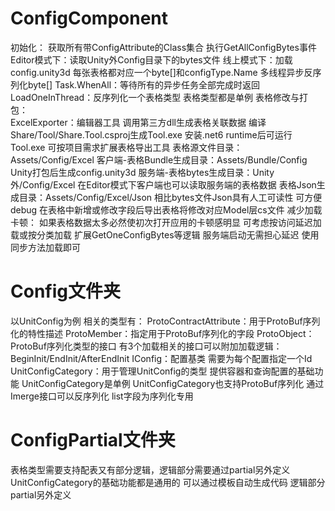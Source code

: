 # ConfigComponent
初始化：
    获取所有带ConfigAttribute的Class集合
    执行GetAllConfigBytes事件
        Editor模式下：读取Unity外Config目录下的bytes文件
        线上模式下：加载config.unity3d
        每张表格都对应一个byte[]和configType.Name
    多线程异步反序列化byte[]
        Task.WhenAll：等待所有的异步任务全部完成时返回
        LoadOneInThread：反序列化一个表格类型
            表格类型都是单例
 表格修改与打包：   
    ExcelExporter：编辑器工具 调用第三方dll生成表格关联数据
        编译Share/Tool/Share.Tool.csproj生成Tool.exe
        安装.net6 runtime后可运行Tool.exe
        可按项目需求扩展表格导出工具
    表格源文件目录：Assets/Config/Excel
    客户端-表格Bundle生成目录：Assets/Bundle/Config
        Unity打包后生成config.unity3d
    服务端-表格bytes生成目录：Unity外/Config/Excel
        在Editor模式下客户端也可以读取服务端的表格数据
    表格Json生成目录：Assets/Config/Excel/Json
        相比bytes文件Json具有人工可读性 可方便debug
    在表格中新增或修改字段后导出表格将修改对应Model层cs文件
减少加载卡顿：
    如果表格数据太多必然使初次打开应用的卡顿感明显
    可考虑按访问延迟加载或按分类加载 扩展GetOneConfigBytes等逻辑
    服务端启动无需担心延迟 使用同步方法加载即可

# Config文件夹
以UnitConfig为例 相关的类型有：
ProtoContractAttribute：用于ProtoBuf序列化的特性描述
    ProtoMember：指定用于ProtoBuf序列化的字段
ProtoObject：ProtoBuf序列化类型的接口
    有3个加载相关的接口可以附加加载逻辑：BeginInit/EndInit/AfterEndInit
IConfig：配置基类 需要为每个配置指定一个Id
UnitConfigCategory：用于管理UnitConfig的类型 提供容器和查询配置的基础功能
    UnitConfigCategory是单例
    UnitConfigCategory也支持ProtoBuf序列化
    通过Imerge接口可以反序列化 list字段为序列化专用

# ConfigPartial文件夹
表格类型需要支持配表又有部分逻辑，逻辑部分需要通过partial另外定义
UnitConfigCategory的基础功能都是通用的 可以通过模板自动生成代码 逻辑部分partial另外定义
